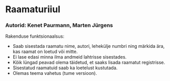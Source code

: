 # Raamaturiiul
### Autorid: Kenet Paurmann, Marten Jürgens

Rakenduse funktsionaalsus:
* Saab sisestada raamatu nime, autori, lehekülje numbri ning märkida ära, kas raamat on loetud või mitte.
* Ei lase edasi minna ilma andmeid lahtrisse sisestades.
* Kõik lüngad peavad olema täidetud, et saaks lisada raamatut registrisse.
* Sisestatud raamatuid saab ka loetelust kustutada.
* Olemas teema vahetus (tume versioon).
